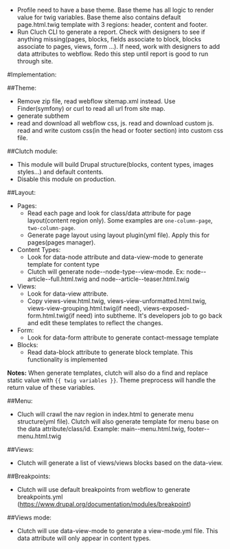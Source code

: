 - Profile need to have a base theme. Base theme has all logic to render value for twig variables. Base theme also contains default page.html.twig template with 3 regions: header, content and footer.
- Run Cluch CLI to generate a report. Check with designers to see if anything missing(pages, blocks, fields associate to block, blocks associate to pages, views, form ...). If need, work with designers to add data attributes to webflow. Redo this step until report is good to run through site.

#Implementation:

##Theme:
- Remove zip file, read webflow sitemap.xml instead. Use Finder(symfony) or curl to read all url from site map.
- generate subthem
- read and download all webflow css, js. read and download custom js. read and write custom css(in the head or footer section) into custom css file.

##Clutch module:
- This module will build Drupal structure(blocks, content types, images styles...) and default contents. 
- Disable this module on production.

##Layout:
- Pages:
	- Read each page and look for class/data attribute for page layout(content region only). Some examples are `one-column-page`, `two-column-page`.
	- Generate page layout using layout plugin(yml file). Apply this for pages(pages manager).
- Content Types:
	- Look for data-node attribute and data-view-mode to generate template for content type
	- Clutch will generate node--node-type--view-mode. Ex: node--article--full.html.twig and node--article--teaser.html.twig
- Views:
	- Look for data-view attribute.
	- Copy views-view.html.twig, views-view-unformatted.html.twig, views-view-grouping.html.twig(if need), views-exposed-form.html.twig(if need) into subtheme. It's developers job to go back and edit these templates to reflect the changes.
- Form:
	- Look for data-form attribute to generate contact-message template
- Blocks:
	- Read data-block attribute to generate block template. This functionality is implemented

**Notes:** When generate templates, clutch will also do a find and replace static value with `{{ twig variables }}`. Theme preprocess will handle the return value of these variables.

##Menu:
- Cluch will crawl the nav region in index.html to generate menu structure(yml file). Clutch will also generate template for menu base on the data attribute/class/id. Example: main--menu.html.twig, footer--menu.html.twig

##Views:
- Clutch will generate a list of views/views blocks based on the data-view.

##Breakpoints:
- Clutch will use default breakpoints from webflow to generate breakpoints.yml (https://www.drupal.org/documentation/modules/breakpoint)

##Views mode:
- Clutch will use data-view-mode to generate a view-mode.yml file. This data attribute will only appear in content types.
